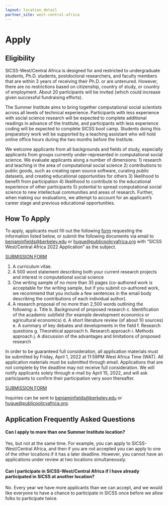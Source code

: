 ```yaml
---
layout: location_detail
partner_site: west-central-africa
---
```


# Apply

## Eligibility

SICSS-West/Central Africa is designed for and restricted to undergraduate students, Ph.D. students, postdoctoral researchers, and faculty members that are within 3 years of receiving their Ph.D. or are untenured. However, there are no restrictions based on citizenship, country of study, or country of employment. About 20 participants will be invited (which could increase given successful fundraising efforts).

The Summer Institute aims to bring together computational social scientists across all levels of technical experience. Participants with less experience with social science research will be expected to complete additional readings in advance of the Institute, and participants with less experience coding will be expected to complete SICSS boot camp. Students doing this preparatory work will be supported by a teaching assistant who will hold online office hours during the two months before the Institute.

We welcome applicants from all backgrounds and fields of study, especially applicants from groups currently under-represented in computational social science. We evaluate applicants along a number of dimensions: 1) research and teaching in the area of computational social science 2) contributions to public goods, such as creating open source software, curating public datasets, and creating educational opportunities for others 3) likelihood to benefit from participation 4) likelihood to contribute to the educational experience of other participants 5) potential to spread computational social science to new intellectual communities and areas of research. Further, when making our evaluations, we attempt to account for an applicant’s career stage and previous educational opportunities.

## How To Apply

To apply, applicants must fill out the following [form](https://docs.google.com/forms/d/e/1FAIpQLSc4JyRiH_sQKRhlbTKqTR31-ILgb1qtaMsQCV6NXcW_Qa_x5A/viewform?usp=sf_link) requesting the information listed below, or submit the following documents via email to [benjaminfields@berkeley.edu](mailto:benjaminfields@berkeley.edu) or [hugue@publicpolicyafrica.org](mailto:hugue@publicpolicyafrica.org) with “SICSS West/Central Africa 2022 Application” as the subject.

[SUBMISSION FORM](https://docs.google.com/forms/d/e/1FAIpQLSc4JyRiH_sQKRhlbTKqTR31-ILgb1qtaMsQCV6NXcW_Qa_x5A/viewform?usp=sf_link)

  1. A curriculum vitae.
  2. A 500 word statement describing both your current research projects and interest in computational social science
  3. One writing sample of no more than 35 pages (co-authored work is acceptable for the writing sample, but if you submit co-authored work, we recommend that you include a few sentences in the email body describing the contributions of each individual author).
  4. A research proposal of no more than 2,500 words outlining the following:
    a. Title
    b. Background of proposed research
    c. Identification of the academic subfield (for example development economics or agricultural economics)
    d. A short literature review (of about 10 sources)
    e. A summary of key debates and developments in the field
    f. Research questions
    g. Theoretical approach
    h. Research approach
    i. Methods approach
    j. A discussion of the advantages and limitations of proposed research
    
In order to be guaranteed full consideration, all application materials must be submitted by Friday, April 1, 2022 at 11:59PM West Africa Time (WAT). All application materials must be submitted through email. Applications that are not complete by the deadline may not receive full consideration. We will notify applicants solely through e-mail by April 15, 2022, and will ask participants to confirm their participation very soon thereafter.

[SUBMISSION FORM](https://docs.google.com/forms/d/e/1FAIpQLSc4JyRiH_sQKRhlbTKqTR31-ILgb1qtaMsQCV6NXcW_Qa_x5A/viewform?usp=sf_link)

Inquiries can be sent to [benjaminfields@berkeley.edu](mailto:benjaminfields@berkeley.edu) or [hugue@publicpolicyafrica.org](mailto:hugue@publicpolicyafrica.org).

## Application Frequently Asked Questions

#### Can I apply to more than one Summer Institute location?

Yes, but not at the same time. For example, you can apply to SICSS-West/Central Africa, and then if you are not accepted you can apply to one of the other locations if it has a later deadline. However, you cannot have an applications under review at two locations simultaneously.

#### Can I participate in SICSS-West/Central Africa if I have already participated in SICSS at another location?

No. Every year we have more applicants than we can accept, and we would like everyone to have a chance to participate in SICSS once before we allow folks to participate twice.
